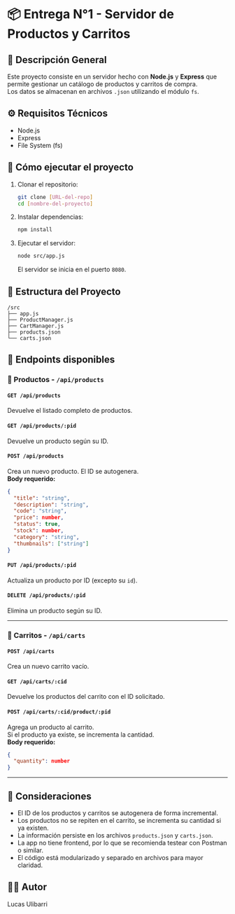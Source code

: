 # 📦 Entrega N°1 - Servidor de Productos y Carritos

## 📝 Descripción General
Este proyecto consiste en un servidor hecho con **Node.js** y **Express** que permite gestionar un catálogo de productos y carritos de compra.  
Los datos se almacenan en archivos `.json` utilizando el módulo `fs`.

## ⚙️ Requisitos Técnicos
- Node.js
- Express
- File System (fs)

## 🚀 Cómo ejecutar el proyecto

1. Clonar el repositorio:
   ```bash
   git clone [URL-del-repo]
   cd [nombre-del-proyecto]
   ```

2. Instalar dependencias:
   ```bash
   npm install
   ```

3. Ejecutar el servidor:
   ```bash
   node src/app.js
   ```
   El servidor se inicia en el puerto `8080`.

## 📁 Estructura del Proyecto

```
/src
├── app.js
├── ProductManager.js
├── CartManager.js
├── products.json
└── carts.json
```

## 🧪 Endpoints disponibles

### 🔸 Productos - `/api/products`

#### `GET /api/products`
Devuelve el listado completo de productos.

#### `GET /api/products/:pid`
Devuelve un producto según su ID.

#### `POST /api/products`
Crea un nuevo producto. El ID se autogenera.  
**Body requerido:**
```json
{
  "title": "string",
  "description": "string",
  "code": "string",
  "price": number,
  "status": true,
  "stock": number,
  "category": "string",
  "thumbnails": ["string"]
}
```

#### `PUT /api/products/:pid`
Actualiza un producto por ID (excepto su `id`).

#### `DELETE /api/products/:pid`
Elimina un producto según su ID.

---

### 🔹 Carritos - `/api/carts`

#### `POST /api/carts`
Crea un nuevo carrito vacío.

#### `GET /api/carts/:cid`
Devuelve los productos del carrito con el ID solicitado.

#### `POST /api/carts/:cid/product/:pid`
Agrega un producto al carrito.  
Si el producto ya existe, se incrementa la cantidad.  
**Body requerido:**
```json
{
  "quantity": number
}
```

---

## 🧠 Consideraciones

- El ID de los productos y carritos se autogenera de forma incremental.
- Los productos no se repiten en el carrito, se incrementa su cantidad si ya existen.
- La información persiste en los archivos `products.json` y `carts.json`.
- La app no tiene frontend, por lo que se recomienda testear con Postman o similar.
- El código está modularizado y separado en archivos para mayor claridad.

## 👨‍💻 Autor
Lucas Ulibarri
